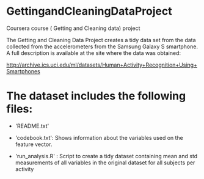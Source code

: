 # GettingandCleaningDataProject
Coursera course ( Getting and Cleaning data) project

The Getting and Cleaning Data Project creates a tidy data set from the data collected from the accelerometers from the Samsung Galaxy S smartphone. A full description is available at the site where the data was obtained:

http://archive.ics.uci.edu/ml/datasets/Human+Activity+Recognition+Using+Smartphones

The dataset includes the following files:
=========================================

- 'README.txt'

- 'codebook.txt': Shows information about the variables used on the feature vector.

- 'run_analysis.R' : Script to create a tidy dataset containing mean and std measurements of all variables in the original dataset for all subjects per activity
